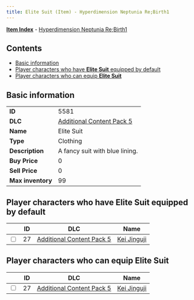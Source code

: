 ```yaml
---
title: Elite Suit (Item) - Hyperdimension Neptunia Re;Birth1
---
```


[**Item Index**](/neptunia/rb1/item/index.html) - [Hyperdimension Neptunia Re;Birth1](/neptunia/rb1)

## Contents

- [Basic information](#basic-information)
- [Player characters who have **Elite Suit** equipped by default](#player-characters-who-have-elite-suit-equipped-by-default)
- [Player characters who can equip **Elite Suit**](#player-characters-who-can-equip-elite-suit)

## Basic information

|   |   |
| -- | -- |
| **ID** | 5581 |
| **DLC** | [Additional Content Pack 5](/neptunia/rb1/dlc/14-pack5.html) |
| **Name** | Elite Suit |
| **Type** | Clothing |
| **Description** | A fancy suit with blue lining. |
| **Buy Price** | 0 |
| **Sell Price** | 0 |
| **Max inventory** | 99 |


## Player characters who have **Elite Suit** equipped by default

|    | ID | DLC | Name |
| -- | -- | --- | ---- |
| <input type="checkbox" id="rb1-player-14-27" class="trackbox" /> | 27 | [Additional Content Pack 5](/neptunia/rb1/dlc/14-pack5.html) | [Kei Jinguji](/neptunia/rb1/player/14-27-kei-jinguji.html) |


## Player characters who can equip **Elite Suit**

|    | ID | DLC | Name |
| -- | -- | --- | ---- |
| <input type="checkbox" id="rb1-player-14-27" class="trackbox" /> | 27 | [Additional Content Pack 5](/neptunia/rb1/dlc/14-pack5.html) | [Kei Jinguji](/neptunia/rb1/player/14-27-kei-jinguji.html) |
